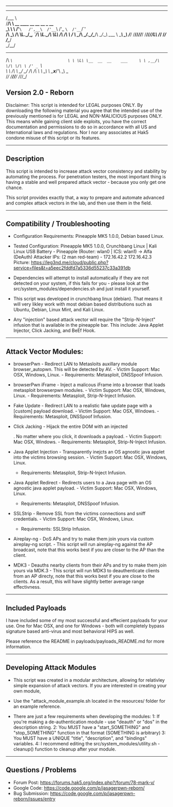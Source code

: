 ----------------------------------------------------------------------------
 _____                                                    
/\___ \                                                   
\/__/\ \     __      ____     __       __      __   _ __  
   _\ \ \  /'__`\   /',__\  /'__`\   /'_ `\  /'__`\/\`'__\
  /\ \_\ \/\ \L\.\_/\__, `\/\ \L\.\_/\ \L\ \/\  __/\ \ \/ 
  \ \____/\ \__/.\_\/\____/\ \__/.\_\ \____ \ \____\\ \_\ 
   \/___/  \/__/\/_/\/___/  \/__/\/_/\/___L\ \/____/ \/_/ 
                                       /\____/            
                                       \_/__/             
 ____                         
/\  _`\                       
\ \ \L\ \__  __  __    ___    
 \ \ ,__/\ \/\ \/\ \ /' _ `\  
  \ \ \/\ \ \_/ \_/ \/\ \/\ \ 
   \ \_\ \ \___x___/'\ \_\ \_\
    \/_/  \/__//__/   \/_/\/_/
                              
Version 2.0 - Reborn                              
----------------------------------------------------------------------------

Disclaimer: This script is intended for LEGAL purposes ONLY. By downloading the following material 
you agree that the intended use of the previously mentioned is for LEGAL and NON-MALICIOUS purposes ONLY. 
This means while gaining client side exploits, you have the correct documentation and permissions to do so 
in accordance with all US and International laws and regulations. Nor I nor any associates at Hak5 condone 
misuse of this script or its features.


-------------
Description
-------------
This script is intended to increase attack vector consistency and stability by
automating the process. For penetration testers, the most important thing is
having a stable and well prepared attack vector - because you only get one chance.

This script provides exactly that, a way to prepare and automate advanced and complex
attack vectors in the lab, and then use them in the field. 


--------------------------------
Compatibility / Troubleshooting
--------------------------------
- Configuration Requirements: Pineapple MK5 1.0.0, Debian based Linux.

- Tested Configuration: Pineapple MK5 1.0.0, Crunchbang Linux | Kali Linux
   USB Battery - Pineapple (Router: wlan0 | ICS: wlan1) -> Alfa (DeAuth)
   Attacker IPs: (2 man red-team) - 172.16.42.2 172.16.42.3  
   Picture: https://leg3nd.me/cloud/public.php?service=files&t=a5eec2fddfd7a5336d55237c33a391db
  
- Dependencies will attempt to install automatically if they are not detected on your system,
  if this fails for you - please look at the src/system_modules/dependencies.sh and just install
  it yourself.

- This script was developed in crunchbang linux (debian). That means it will very likley work
  with most debian based distributions such as Ubuntu, Debian, Linux Mint, and Kali Linux.

- Any "injection" based attack vector will require the "Strip-N-Inject" infusion that is available
  in the pineapple bar. This include: Java Applet Injector, Click Jacking, and BeEf Hook.

-----------------------
Attack Vector Modules:
-----------------------
   - browserPwn - Redirect LAN to Metasloits auxillary module browser_autopwn. This will be detected by AV.
	- Victim Support: Mac OSX, Windows, Linux.
	- Requirements: Metasploit, DNSSpoof Infusion.

   - browserPwn iFrame - Inject a malicous iFrame into a browser that loads metasploit browserpwn modules.
	- Victim Support: Mac OSX, Windows, Linux.
	- Requirements: Metasploit, Strip-N-Inject Infusion.

   - Fake Update - Redirect LAN to a realistic fake update page with a [custom] payload download.
	- Victim Support: Mac OSX, Windows.
	- Requirements: Metasploit, DNSSpoof Infusion.

   - Click Jacking - Hijack the entire DOM with an injected <div>. No matter where you click, it downloads a payload.
	- Victim Support: Mac OSX, Windows.
	- Requirements: Metasploit, Strip-N-Inject Infusion.

   - Java Applet Injection - Transparently inejcts an OS agnostic java applet into the victims browsing session.
	- Victim Support: Mac OSX, Windows, Linux.
        - Requirements: Metasploit, Strip-N-Inject Infusion.

   - Java Applet Redirect - Redirects users to a Java page with an OS agnostic java applet payload.
	- Victim Support: Mac OSX, Windows, Linux.
        - Requirements: Metasploit, DNSSpoof Infusion.

   - SSLStrip - Remove SSL from the victims connections and sniff credentials.
	- Victim Support: Mac OSX, Windows, Linux.
        - Requirements: SSLStrip Infusion.

   - Aireplay-ng - DoS APs and try to make them join yours via custom aireplay-ng script.
	- This script will run aireplay-ng against the AP broadcast, note that
	  this works best if you are closer to the AP than the client.

   - MDK3 - Deauths nearby clients from their APs and try to make them join yours via MDK.3
	- This script will run MDK3 to deauthenticate clients from an AP directy,
	  note that this works best if you are close to the clients. As a result,
	  this will have slightly better average range effectivness.


-------------------
Included Payloads
-------------------
I have included some of my most successful and effecient payloads for your use. One for Mac OSX,
and one for Windows - both will completely bypass signature based anti-virus and most behavioral
HIPS as well.

Please reference the README in payloads/payloads_README.md for more information.

--------------------------
Developing Attack Modules 
--------------------------
- This script was created in a modular architecture, allowing for relativley simple expansion
  of attack vectors. If you are interested in creating your own module, 

- Use the "attack_module_example.sh located in the resources/ folder for an example reference.

- There are just a few requirements when developing the modules:
	1: If you're making a de-authentication module - use "deauth" or "dos" in the description string.
	2: You MUST have a "start_SOMETHING" and "stop_SOMETHING" function in that format (SOMETHING is arbitrary)
	3: You MUST have a UNIQUE "title", "description", and "bindings" variables.
	4: I recommend editing the src/system_modules/utility.sh - cleanup() function to cleanup after your module.

---------------------
Questions / Problems
---------------------
- Forum Post: https://forums.hak5.org/index.php?/forum/78-mark-v/
- Google Code: https://code.google.com/p/jasagerpwn-reborn/
- Bug Submission: https://code.google.com/p/jasagerpwn-reborn/issues/entry
